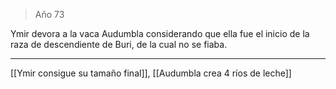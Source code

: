 > Año 73

Ymir devora a la vaca Audumbla considerando que ella fue el inicio de la raza de descendiente de Buri, de la cual no se fiaba.

---

[[Ymir consigue su tamaño final]], [[Audumbla crea 4 ríos de leche]]